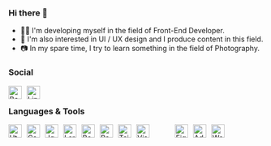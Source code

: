### Hi there 👀


- 👨‍💻 I'm developing myself in the field of Front-End Developer.
- 🎨 I'm also interested in UI / UX design and I produce content in this field.
- 📷 In my spare time, I try to learn something in the field of Photography.


### Social

<a href="https://behance.net/byrktr" target="_blank">
    <img align="left" alt="Behance" width="26px" src="https://cdn.jsdelivr.net/gh/devicons/devicon/icons/behance/behance-original.svg" style="margin-right:10px;" />
</a>
<a href="https://linkedin.com/in/byrktr" target="_blank">
    <img align="left" alt="Linkedin" width="26px" src="https://cdn.jsdelivr.net/gh/devicons/devicon/icons/linkedin/linkedin-original.svg" style="margin-right:10px;" />
</a>

<br/>


### Languages & Tools

<img align="left" alt="Html" width="26px" src="https://cdn.jsdelivr.net/gh/devicons/devicon/icons/html5/html5-original.svg" style="margin-right:10px;" />
<img align="left" alt="Css" width="26px" src="https://cdn.jsdelivr.net/gh/devicons/devicon/icons/css3/css3-original.svg" style="margin-right:10px;" />
<img align="left" alt="Jquery" width="26px" src="https://cdn.jsdelivr.net/gh/devicons/devicon/icons/jquery/jquery-original.svg" style="margin-right:10px;" />
<img align="left" alt="Laravel" width="26px" src="https://www.svgrepo.com/show/353985/laravel.svg" style="margin-right:10px;" />
<img align="left" alt="Bootstrap" width="26px" src="https://cdn.jsdelivr.net/gh/devicons/devicon/icons/bootstrap/bootstrap-original.svg" style="margin-right:10px;" />
<img align="left" alt="React" width="26px" src="https://cdn.jsdelivr.net/gh/devicons/devicon/icons/react/react-original.svg" style="margin-right:10px;" />
<img align="left" alt="Tailwind-css" width="26px" src="https://cdn.jsdelivr.net/gh/devicons/devicon/icons/tailwindcss/tailwindcss-plain.svg" style="margin-right:10px;" />
<img align="left" alt="Visual-studio-code" width="26px" src="https://cdn.jsdelivr.net/gh/devicons/devicon/icons/vscode/vscode-original.svg" style="margin-right:50px;" />
<img align="left" alt="Figma" width="26px" src="https://cdn.jsdelivr.net/gh/devicons/devicon/icons/figma/figma-original.svg" style="margin-right:10px;" />
<img align="left" alt="Adobe-xd" width="26px" src="https://cdn.jsdelivr.net/gh/devicons/devicon/icons/xd/xd-plain.svg" style="margin-right:10px;" />
<img align="left" alt="Wordpress" width="26px" src="https://cdn.jsdelivr.net/gh/devicons/devicon/icons/wordpress/wordpress-plain.svg" style="margin-right:10px;" />

